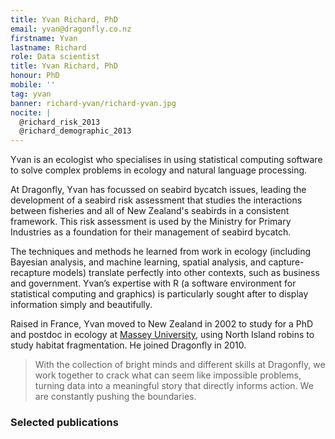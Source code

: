 ```yaml
---
title: Yvan Richard, PhD
email: yvan@dragonfly.co.nz
firstname: Yvan
lastname: Richard
role: Data scientist
title: Yvan Richard, PhD
honour: PhD
mobile: ''
tag: yvan
banner: richard-yvan/richard-yvan.jpg
nocite: |
  @richard_risk_2013
  @richard_demographic_2013
---
```


Yvan is an ecologist who specialises in using statistical computing software to solve complex problems in ecology and natural language processing.

<!--more-->

At Dragonfly, Yvan has focussed on seabird bycatch issues, leading the development of a seabird risk assessment that studies the interactions between fisheries and all of New Zealand's seabirds in a consistent framework. This risk assessment is
used by the Ministry for Primary Industries as a foundation for their management
of seabird bycatch.

The techniques and methods he learned from work in ecology (including Bayesian analysis,
and machine learning, spatial analysis, and capture-recapture models) translate perfectly into other contexts, such as business and government. Yvan’s expertise with R (a software environment for statistical computing and graphics) is particularly sought after to display information simply and beautifully.

Raised in France, Yvan moved to New Zealand in 2002 to study for a PhD and postdoc in ecology at [Massey University](http://www.massey.ac.nz/massey/learning/colleges/college-of-sciences/research/agriculture-environment-research/ecology/ecology.cfm), using North Island robins to study habitat fragmentation. He joined Dragonfly in 2010.

> With the collection of bright minds and different skills at Dragonfly, we work together to crack what can seem like impossible problems, turning data into a meaningful story that directly informs action. We are constantly pushing the boundaries.

### Selected publications
